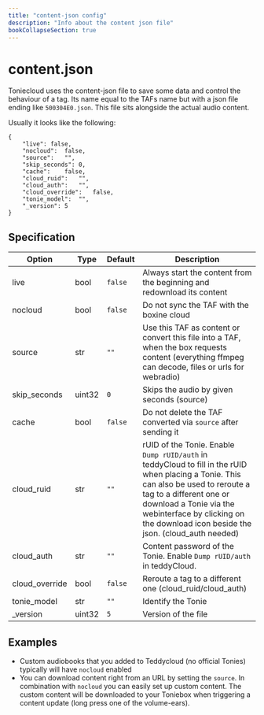 ```yaml
---
title: "content-json config"
description: "Info about the content json file"
bookCollapseSection: true
---
```

# content.json
Toniecloud uses the content-json file to save some data and control the behaviour of a tag. Its name equal to the TAFs name but with a json file ending like `500304E0.json`. This file sits alongside the actual audio content.

Usually it looks like the following:

```
{
	"live":	false,
	"nocloud":	false,
	"source":	"",
	"skip_seconds":	0,
	"cache":	false,
	"cloud_ruid":	"",
	"cloud_auth":	"",
	"cloud_override":	false,
	"tonie_model":	"",
	"_version":	5
}
```

## Specification
| Option         | Type   | Default | Description |
|----------------|--------|---------|-------------|
| live           | bool   | `false` | Always start the content from the beginning and redownload its content |
| nocloud        | bool   | `false` | Do not sync the TAF with the boxine cloud |
| source         | str    | `""`    | Use this TAF as content or convert this file into a TAF, when the box requests content (everything ffmpeg can decode, files or urls for webradio) |
| skip_seconds   | uint32 | `0`     | Skips the audio by given seconds (source) |
| cache          | bool   | `false` | Do not delete the TAF converted via `source` after sending it |
| cloud_ruid     | str    | `""`    | rUID of the Tonie. Enable `Dump rUID/auth` in teddyCloud to fill in the rUID when placing a Tonie. This can also be used to reroute a tag to a different one or download a Tonie via the webinterface by clicking on the download icon beside the json. (cloud_auth needed)|
| cloud_auth     | str    | `""`    | Content password of the Tonie. Enable `Dump rUID/auth` in teddyCloud.  |
| cloud_override | bool   | `false` | Reroute a tag to a different one (cloud_ruid/cloud_auth) |
| tonie_model    | str    | `""`    | Identify the Tonie |
| _version       | uint32 | `5`     | Version of the file |

## Examples

* Custom audiobooks that you added to Teddycloud (no official Tonies) typically will have `nocloud` enabled
* You can download content right from an URL by setting the `source`. In combination with `nocloud` you can easily set up custom content. The custom content will be downloaded to your Toniebox when triggering a content update (long press one of the volume-ears).
